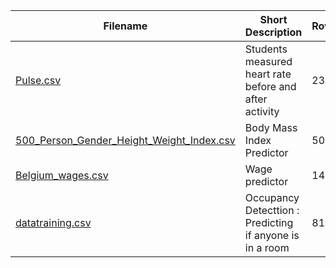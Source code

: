 | Filename | Short Description | Rows | Source |
| --- | --- | --- | --- |
| [Pulse.csv](/csv/Pulse.csv) | Students measured heart rate before and after activity | 232 | https://rdrr.io/cran/Stat2Data/man/Pulse.html |
| [500_Person_Gender_Height_Weight_Index.csv](/csv/500_Person_Gender_Height_Weight_Index.csv) | Body Mass Index Predictor  | 500 | https://www.kaggle.com/yersever/500-person-gender-height-weight-bodymassindex |
| [Belgium_wages.csv](/csv/Belgium_wages.csv) | Wage predictor  | 1472 | https://vincentarelbundock.github.io/Rdatasets/doc/Ecdat/Bwages.html
| [datatraining.csv](/csv/datatraining.csv)  | Occupancy Detecttion : Predicting if anyone is in a room | 8143 | https://archive.ics.uci.edu/ml/datasets/Occupancy+Detection+
